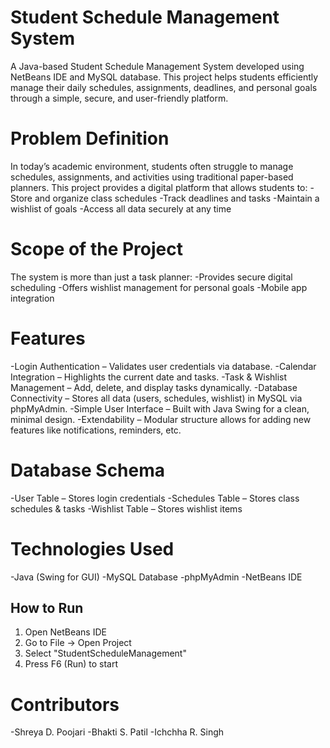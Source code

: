 # Student Schedule Management System

A Java-based Student Schedule Management System developed using NetBeans IDE and MySQL database.
This project helps students efficiently manage their daily schedules, assignments, deadlines, and personal goals through a simple, secure, and user-friendly platform.

# Problem Definition

In today’s academic environment, students often struggle to manage schedules, assignments, and activities using traditional paper-based planners.
This project provides a digital platform that allows students to:
-Store and organize class schedules
-Track deadlines and tasks
-Maintain a wishlist of goals
-Access all data securely at any time

# Scope of the Project
 The system is more than just a task planner:
  -Provides secure digital scheduling
  -Offers wishlist management for personal goals
  -Mobile app integration

# Features
-Login Authentication – Validates user credentials via database.
-Calendar Integration – Highlights the current date and tasks.
-Task & Wishlist Management – Add, delete, and display tasks dynamically.
-Database Connectivity – Stores all data (users, schedules, wishlist) in MySQL via phpMyAdmin.
-Simple User Interface – Built with Java Swing for a clean, minimal design.
-Extendability – Modular structure allows for adding new features like notifications, reminders, etc.

# Database Schema
-User Table – Stores login credentials
-Schedules Table – Stores class schedules & tasks
-Wishlist Table – Stores wishlist items

# Technologies Used
-Java (Swing for GUI)
-MySQL Database
-phpMyAdmin
-NetBeans IDE

## How to Run
1. Open NetBeans IDE
2. Go to File → Open Project
3. Select "StudentScheduleManagement"
4. Press F6 (Run) to start

# Contributors
-Shreya D. Poojari
-Bhakti S. Patil
-Ichchha R. Singh
